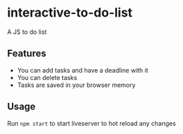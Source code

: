# interactive-to-do-list

A JS to do list

## Features
- You can add tasks and have a deadline with it
- You can delete tasks
- Tasks are saved in your browser memory 

## Usage
Run `npm start` to start liveserver to hot reload any changes